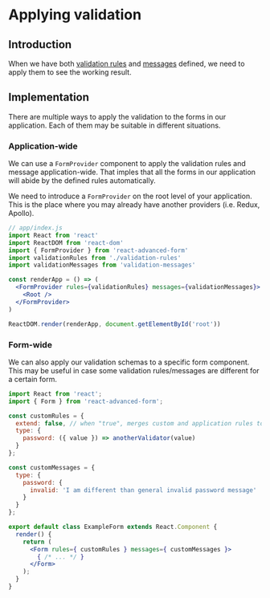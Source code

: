 # Applying validation

## Introduction

When we have both [validation rules](validation-rules.md) and [messages](validation-messages.md) defined, we need to apply them to see the working result.

## Implementation

There are multiple ways to apply the validation to the forms in our application. Each of them may be suitable in different situations.

### Application-wide

We can use a `FormProvider` component to apply the validation rules and message application-wide. That imples that all the forms in our application will abide by the defined rules automatically.

We need to introduce a `FormProvider` on the root level of your application. This is the place where you may already have another providers \(i.e. Redux, Apollo\).

```jsx
// app/index.js
import React from 'react'
import ReactDOM from 'react-dom'
import { FormProvider } from 'react-advanced-form'
import validationRules from './validation-rules'
import validationMessages from 'validation-messages'

const renderApp = () => (
  <FormProvider rules={validationRules} messages={validationMessages}>
    <Root />
  </FormProvider>
)

ReactDOM.render(renderApp, document.getElementById('root'))
```

### Form-wide

We can also apply our validation schemas to a specific form component. This may be useful in case some validation rules/messages are different for a certain form.

```jsx
import React from 'react';
import { Form } from 'react-advanced-form';

const customRules = {
  extend: false, // when "true", merges custom and application rules together
  type: {
    password: ({ value }) => anotherValidator(value)
  }
};

const customMessages = {
  type: {
    password: {
      invalid: 'I am different than general invalid password message'
    }
  }
};

export default class ExampleForm extends React.Component {
  render() {
    return (
      <Form rules={ customRules } messages={ customMessages }>
        { /* ... */ }
      </Form>
    );
  }
}
```

